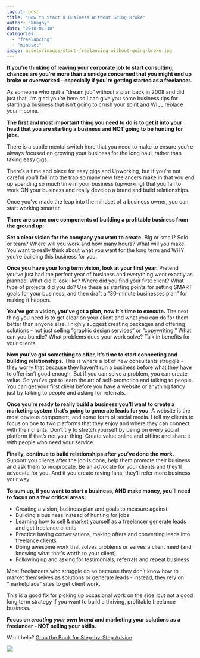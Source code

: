 ```yaml
---
layout: post
title: "How to Start a Business Without Going Broke"
author: "kbagoy"
date: "2018-01-10"
categories: 
  - "freelancing"
  - "mindset"
image: assets/images/start-freelancing-without-going-broke.jpg
---
```


**If you’re thinking of leaving your corporate job to start consulting, chances are you’re more than a smidge concerned that you might end up broke or overworked - especially if you're getting started as a freelancer.**

As someone who quit a “dream job” without a plan back in 2008 and did just that, I’m glad you’re here so I can give you some business tips for starting a business that isn’t going to crush your spirit and WILL replace your income.

**The first and most important thing you need to do is to get it into your head that you are starting a business and NOT going to be hunting for jobs.**

There is a subtle mental switch here that you need to make to ensure you’re always focused on growing your business for the long haul, rather than taking easy gigs.

There’s a time and place for easy gigs and Upworking, but if you’re not careful you’ll fall into the trap so many new freelancers make in that you end up spending so much time in your business (upworking) that you fail to work ON your business and really develop a brand and build relationships.

Once you’ve made the leap into the mindset of a business owner, you can start working smarter.

**There are some core components of building a profitable business from the ground up:**

**Set a clear vision for the company you want to create.** Big or small? Solo or team? Where will you work and how many hours? What will you make. You want to really think about what you want for the long term and WHY you’re building this business for you.

**Once you have your long term vision, look at your first year.** Pretend you’ve just had the perfect year of business and everything went exactly as planned. What did it look like? Where did you find your first client? What type of projects did you do? Use these as starting points for setting SMART goals for your business, and then draft a “30-minute businesses plan” for making it happen.

**You’ve got a vision, you’ve got a plan, now it’s time to execute.** The next thing you need is to get clear on your client and what you can do for them better than anyone else. I highly suggest creating packages and offering solutions - not just selling “graphic design services” or “copywriting.” What can you bundle? What problems does your work solve? Talk in benefits for your clients

**Now you’ve got something to offer, it’s time to start connecting and building relationships.** This is where a lot of new consultants struggle - they worry that because they haven’t run a business before what they have to offer isn’t good enough. But if you can solve a problem, you can create value. So you’ve got to learn the art of self-promotion and talking to people. You can get your first client before you have a website or anything fancy just by talking to people and asking for referrals.

**Once you’re ready to really build a business you’ll want to create a marketing system that’s going to generate leads for you**. A website is the most obvious component, and some form of social media. I tell my clients to focus on one to two platforms that they enjoy and where they can connect with their clients. Don’t try to stretch yourself by being on every social platform if that’s not your thing. Create value online and offline and share it with people who need your service.

**Finally, continue to build relationships after you’ve done the work.** Support you clients after the job is done, help them promote their business and ask them to reciprocate. Be an advocate for your clients and they’ll advocate for you. And if you create raving fans, they’ll refer more business your way

**To sum up, if you want to start a business, AND make money, you’ll need to focus on a few critical areas:**

- Creating a vision, business plan and goals to measure against
- Building a business instead of hunting for jobs
- Learning how to sell & market yourself as a freelancer generate leads and get freelance clients
- Practice having conversations, making offers and converting leads into freelance clients
- Doing awesome work that solves problems or serves a client need (and knowing what that's worth to your client)
- Following up and asking for testimonials, referrals and repeat business

Most freelancers who struggle do so because they don’t know how to market themselves as solutions or generate leads - instead, they rely on “marketplace” sites to get client work.

This is a good fix for picking up occasional work on the side, but not a good long term strategy if you want to build a thriving, profitable freelance business.

**Focus on _creating your own brand_ and marketing your solutions as a freelancer - NOT selling your skills.**

Want help? [Grab the Book for Step-by-Step Advice](https://go.katebagoy.com/ebook).

![](images/Without-Going-Broke-683x1024.png)
